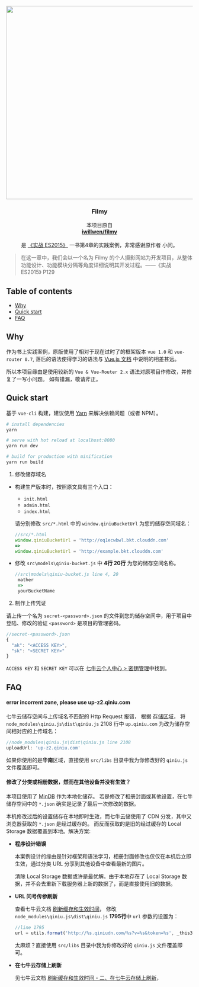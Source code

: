 

<p align="center">
  <a href="http://oq1ecwbwl.bkt.clouddn.com">
    <img src="http://job.misaka.im/code/indeximage/filmy.png" width=980 height=522>
  </a>

  <h3 align="center">Filmy</h3>

  <p align="center">
    本项目原自
    <br>
    <a href="https://getbootstrap.com/docs/4.0"><strong>iwillwen/filmy</strong></a>
    <br>
    <br>
    是
    <a href="http://www.broadview.com.cn/book/3621">《实战 ES2015》</a>
    一书第4章的实践案例，非常感谢原作者 小问。
  </p>
</p>

> 在这一章中，我们会以一个名为 Filmy 的个人摄影网站为开发项目，从整体功能设计、功能模块分隔等角度详细说明其开发过程。——《实战 ES2015》 P129

## Table of contents

 - [Why](#why)
 - [Quick start](#quick-start)
 - [FAQ](#faq)
 
## Why

作为书上实践案例，原版使用了相对于现在过时了的框架版本 `vue 1.0` 和 `vue-router 0.7`,
落后的语法使得学习的语法与 [Vue.js 文档](https://cn.vuejs.org/v2/guide/) 中说明的相差甚远。

所以本项目缘由是使用较新的 `Vue & Vue-Router 2.x` 语法对原项目作修改，并修复了一写小问题。
如有错漏，敬请斧正。

## Quick start

基于 `vue-cli` 构建，建议使用 [Yarn](https://yarnpkg.com/zh-Hans/) 来解决依赖问题（或者 NPM）。

``` bash
# install dependencies
yarn

# serve with hot reload at localhost:8080
yarn run dev

# build for production with minification
yarn run build

```

1. 修改储存域名
 
- 构建生产版本时，按照原文具有三个入口：

   - `init.html` 
   - `admin.html` 
   - `index.html` 
   
   请分别修改 `src/*.html` 中的 `window.qiniuBucketUrl` 为您的储存空间域名：
   
    ``` javascript
    //src/*.html
    window.qiniuBucketUrl = 'http://oq1ecwbwl.bkt.clouddn.com'
    =>
    window.qiniuBucketUrl = 'http://example.bkt.clouddn.com'
    ```

-  修改 `src\models\qiniu-bucket.js` 中 **4行 20行** 为您的储存空间名称。

    ``` javascript
    //src\models\qiniu-bucket.js line 4, 20
     mather 
     => 
     yourBucketName
    ```

2. 制作上传凭证 

请上传一个名为 `secret-<password>.json` 的文件到您的储存空间中，用于项目中登陆、修改的验证
`<password>` 是项目的管理密码。

 ``` javascript
 //secret-<password>.json
 {
   "ak": "<ACCESS KEY>",
   "sk": "<SECRET KEY>"
 }
 ```
 
 `ACCESS KEY` 和 `SECRET KEY` 可以在 [七牛云个人中心 > 密钥管理](https://portal.qiniu.com/user/key)中找到。
 
 
## FAQ

#### error incorrent zone, please use up-z2.qiniu.com

七牛云储存空间与上传域名不匹配的 Http Request 报错，
根据 [存储区域](https://developer.qiniu.com/kodo/manual/1671/region-endpoint)，
将 `node_modules\qiniu.js\dist\qiniu.js` 2108 行中 `up.qiniu.com` 为改为储存空间相对应的上传域名：

``` javascript
//node_modules\qiniu.js\dist\qiniu.js line 2108
uploadUrl: 'up-z2.qiniu.com'
```
如果你使用的是**华南**区域，直接使用 `src/libs` 目录中我为你修改好的 `qiniu.js` 文件覆盖即可。

#### 修改了分类或相册数据，然而在其他设备并没有生效？

本项目使用了 [MinDB](https://github.com/iwillwen/mindb) 作为本地化储存。
若是修改了相册封面或其他设置，在七牛储存空间中的 `*.json` 确实是记录了最后一次修改的数据。

本机修改过后的设置储存在本地即时生效，而七牛云储使用了 CDN 分发，其中又浏览器获取的 `*.json` 是经过缓存的。
而反而获取的是旧的经过缓存的 Local Storage 数据覆盖到本地。解决方案:

 - ~~**程序设计错误**~~
   
   本案例设计的缘由是针对框架和语法学习，相册封面修改也仅仅在本机后立即生效，通过分类 URL 分享到其他设备中查看最新的图片。
   
   清除 Local Storage 数据或许是最优解。由于本地存在了 Local Storage 数据，并不会去重新下载服务器上新的数据了，而是直接使用旧的数据。
   

 - **URL 问号传参刷新** 
   
   查看七牛云文档 [刷新缓存和生效时间](https://developer.qiniu.com/fusion/kb/1325/refresh-the-cache-and-the-effect-of-time)，
   修改 `node_modules\qiniu.js\dist\qiniu.js` **1795行**中 `url` 参数的设置为：
   
   ``` javascript
   //line 1795
   url = utils.format('http://%s.qiniudn.com/%s?v=%s&token=%s', _this3.name, key, time, getToken);
   ```
   
   太麻烦？直接使用 `src/libs` 目录中我为你修改好的 `qiniu.js` 文件覆盖即可。

 - **在七牛云存储上刷新**
   
   见七牛云文档 [刷新缓存和生效时间 - 二、在七牛云存储上刷新](https://developer.qiniu.com/fusion/kb/1325/refresh-the-cache-and-the-effect-of-time)，
  

  
  




